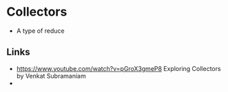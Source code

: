 # Collectors

- A type of reduce 

## Links

- https://www.youtube.com/watch?v=pGroX3gmeP8 Exploring Collectors by Venkat Subramaniam
- 
